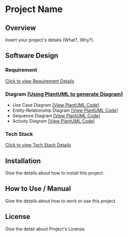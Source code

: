 # Project Name

## Overview

Insert your project's details (What?, Why?).

## Software Design

### Requirement

[Click to view Requirement Details](https://github.com/lebrancconvas/Software-Project-Template/blob/main/Docs/Requirement.md)

### Diagram [[Using PlantUML to generate Diagram]](https://plantuml.com/)

- Use Case Diagram [[View PlantUML Code]](https://github.com/lebrancconvas/Software-Project-Template/tree/main/Docs/Diagram/UseCase)
- Entity-Relationship Diagram [[View PlantUML Code]](https://github.com/lebrancconvas/Software-Project-Template/tree/main/Docs/Diagram/ER)
- Sequence Diagram [[View PlantUML Code]](https://github.com/lebrancconvas/Software-Project-Template/tree/main/Docs/Diagram/Sequence)
- Activity Diagram [[View PlantUML Code]](https://github.com/lebrancconvas/Software-Project-Template/tree/main/Docs/Diagram/Activity)

### Tech Stack

[Click to view Tech Stack Details](https://github.com/lebrancconvas/Software-Project-Template/blob/main/Docs/TechStack.md)

## Installation

Give the details about how to install this project.

## How to Use / Manual

Give the details about how to work or use this project.

## License

Give the detail about Project's License.
